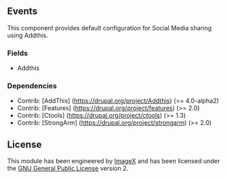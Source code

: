 ## Events

This component provides default configuration for Social Media sharing using Addthis.

### Fields

* Addthis

### Dependencies

* Contrib: [AddThis] (https://drupal.org/project/Addthis) (>= 4.0-alpha2)
* Contrib: [Features] (https://drupal.org/project/features) (>= 2.0)
* Contrib: [Ctools] (https://drupal.org/project/ctools) (>= 1.3) 
* Contrib: [StrongArm] (https://drupal.org/project/strongarm) (>= 2.0)


## License

This module has been engineered by [ImageX](http://www.imagexmedia.com) and has been licensed under the [GNU General Public License](http://www.gnu.org/licenses/gpl-2.0.html) version 2.
